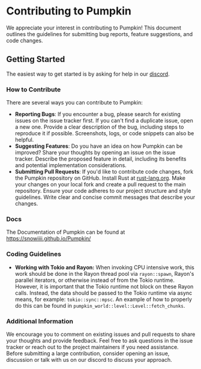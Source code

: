 # Contributing to Pumpkin

We appreciate your interest in contributing to Pumpkin! This document outlines the guidelines for submitting bug reports, feature suggestions, and code changes.

## Getting Started

The easiest way to get started is by asking for help in our [discord](https://discord.gg/wT8XjrjKkf).

### How to Contribute

There are several ways you can contribute to Pumpkin:

- **Reporting Bugs**:
  If you encounter a bug, please search for existing issues on the issue tracker first.
  If you can't find a duplicate issue, open a new one.
  Provide a clear description of the bug, including steps to reproduce it if possible.
  Screenshots, logs, or code snippets can also be helpful.
- **Suggesting Features**:
  Do you have an idea on how Pumpkin can be improved? Share your thoughts by opening an issue on the issue tracker.
  Describe the proposed feature in detail, including its benefits and potential implementation considerations.
- **Submitting Pull Requests**:
  If you'd like to contribute code changes, fork the Pumpkin repository on GitHub.
  Install Rust at [rust-lang.org](https://www.rust-lang.org/).
  Make your changes on your local fork and create a pull request to the main repository.
  Ensure your code adheres to our project structure and style guidelines.
  Write clear and concise commit messages that describe your changes.

### Docs

The Documentation of Pumpkin can be found at <https://snowiiii.github.io/Pumpkin/>

### Coding Guidelines

- **Working with Tokio and Rayon:**
  When invoking CPU intensive work, this work should be done in the Rayon thread pool via `rayon::spawn`, Rayon's
  parallel iterators, or otherwise instead of from the Tokio runtime. However, it is important that the
  Tokio runtime not block on these Rayon calls. Instead, the data should be passed to the Tokio runtime
  via async means, for example: `tokio::sync::mpsc`. An example of how to properly do this can be found
  in `pumpkin_world::level::Level::fetch_chunks`.

### Additional Information

We encourage you to comment on existing issues and pull requests to share your thoughts and provide feedback.
Feel free to ask questions in the issue tracker or reach out to the project maintainers if you need assistance.
Before submitting a large contribution, consider opening an issue, discussion or talk with us on our discord to discuss your approach.
